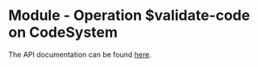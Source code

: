 # Module - Operation \$validate-code on CodeSystem

The API documentation can be found [here](../../docs/api/operation/code-system-validate-code.md).
